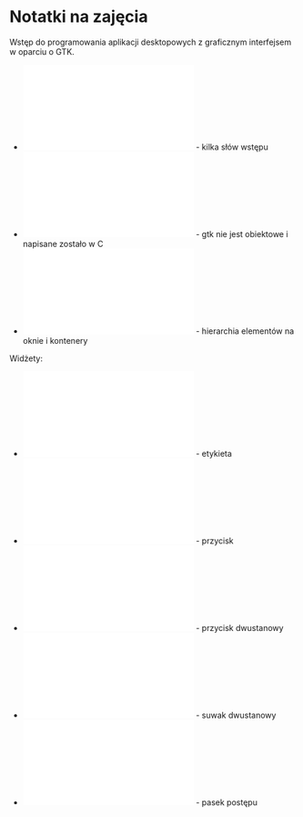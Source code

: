 # Notatki na zajęcia

Wstęp do programowania aplikacji desktopowych z graficznym interfejsem w oparciu o GTK.

* ![Wstęp](cpp_gtk_wstep.md) - kilka słów wstępu
* ![Obiektowość](cpp_gtk_obiektowosc.md) - gtk nie jest obiektowe i napisane zostało w C
* ![Hierarchia](cpp_gtk_hierarchia.md) - hierarchia elementów na oknie i kontenery

Widżety:
* ![Label](cpp_gtk_label.md) - etykieta
* ![Button](cpp_gtk_button.md) - przycisk
* ![ToggleButton](cpp_gtk_togglebutton.md) - przycisk dwustanowy
* ![Switch](cpp_gtk_switch.md) - suwak dwustanowy
* ![ProgressBar](cpp_gtk_progressbar.md) - pasek postępu
